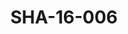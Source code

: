 ---
pid: SHA-16-006
title: SHA-16-006
language: ar
original_label: 
rights: شرحبيل احمد
location_of_original: شرحبيل احمد
photographer_or_studio: 
scanned_from: photograph 10 by 14.7
_date: '2005'
location: بريطانيا، لندن
description: 'شرحبيل احمد بالعود وشخصان اخران '
additional_notes: 
permission_display: 'yes'
on_server: 'no'
on_website: 'no'
permalink: /photopages/ar/SHA-16-006
layout: photo-page
---